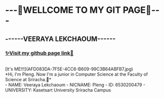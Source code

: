# ---💖WELLCOME TO MY GIT PAGE💖---
## ------VEERAYA LEKCHAOUM------
### [✨Visit my github page link🌸](https://valin4637.github.io/)
<br>
[It's ME!!!](AFD083DA-7F5E-4CC6-B609-99C3B64ABFB7.jpg)
<br>
*Hi, I'm Pleng. Now I'm a junior in Computer Science at the Faculty of Science at Sriracha.🍡*
<br>
- NAME: Veeraya Lekchaoum
- NICNAME: Pleng
- ID: 6530200479
- UNIVERSITY: Kasetsart University Sriracha Campus


